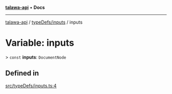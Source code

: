 [**talawa-api**](../../../README.md) • **Docs**

***

[talawa-api](../../../modules.md) / [typeDefs/inputs](../README.md) / inputs

# Variable: inputs

\> `const` **inputs**: `DocumentNode`

## Defined in

[src/typeDefs/inputs.ts:4](https://github.com/PalisadoesFoundation/talawa-api/blob/fb5076f344cd74d4e51c692cbc70fc337bf1ac39/src/typeDefs/inputs.ts#L4)
